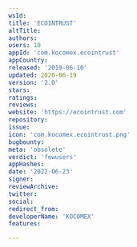 ```yaml
---
wsId: 
title: 'ECOINTRUST'
altTitle: 
authors: 
users: 10
appId: 'com.kocomex.ecointrust'
appCountry: 
released: '2019-06-10'
updated: 2020-06-19
version: '2.0'
stars: 
ratings: 
reviews: 
website: 'https://ecointrust.com'
repository: 
issue: 
icon: 'com.kocomex.ecointrust.png'
bugbounty: 
meta: 'obsolete'
verdict: 'fewusers'
appHashes: 
date: '2022-06-23'
signer: 
reviewArchive: 
twitter: 
social: 
redirect_from: 
developerName: 'KOCOMEX'
features: 

---
```


